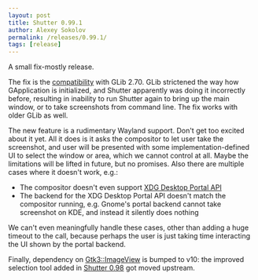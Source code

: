 ```yaml
---
layout: post
title: Shutter 0.99.1
author: Alexey Sokolov
permalink: /releases/0.99.1/
tags: [release]
---
```


A small fix-mostly release.

The fix is the
[compatibility](https://github.com/shutter-project/shutter/issues/407) with
GLib 2.70. GLib strictened the way how GApplication is initialized, and Shutter
apparently was doing it incorrectly before, resulting in inability to run
Shutter again to bring up the main window, or to take screenshots from command
line. The fix works with older GLib as well.

The new feature is a rudimentary Wayland support. Don't get too excited about
it yet. All it does is it asks the compositor to let user take the screenshot,
and user will be presented with some implementation-defined UI to select the
window or area, which we cannot control at all. Maybe the limitations will be
lifted in future, but no promises. Also there are multiple cases where it
doesn't work, e.g.:

* The compositor doesn't even support [XDG Desktop Portal
  API](https://flatpak.github.io/xdg-desktop-portal/portal-docs.html#gdbus-org.freedesktop.portal.Screenshot)
* The backend for the XDG Desktop Portal API doesn't match the compositor
  running, e.g.  Gnome's portal backend cannot take screenshot on KDE, and
  instead it silently does nothing

We can't even meaningfully handle these cases, other than adding a huge timeout
to the call, because perhaps the user is just taking time interacting the UI
shown by the portal backend.

Finally, dependency on
[Gtk3::ImageView](https://metacpan.org/pod/Gtk3::ImageView) is bumped to v10:
the improved selection tool added in [Shutter 0.98](/releases/0.98/) got moved
upstream.
